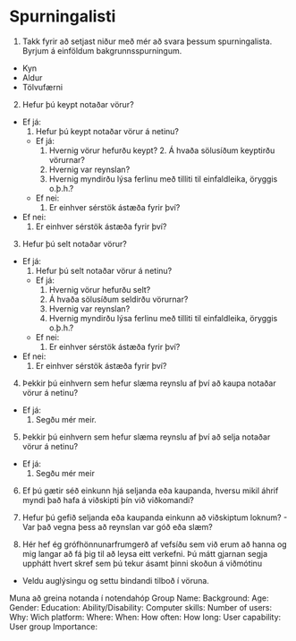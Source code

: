 # Spurningalisti

1. Takk fyrir að setjast niður með mér að svara þessum spurningalista. Byrjum á einföldum bakgrunnsspurningum.
  - Kyn
  - Aldur
  - Tölvufærni

2. Hefur þú keypt notaðar vörur?
  - Ef já:
    1. Hefur þú keypt notaðar vörur á netinu?
      - Ef já:
        1. Hvernig vörur hefurðu keypt? 2. Á hvaða sölusíðum keyptirðu vörurnar?
        3. Hvernig var reynslan?
        4. Hvernig myndirðu lýsa ferlinu með tilliti til einfaldleika, öryggis o.þ.h.?
      - Ef nei:
        1. Er einhver sérstök ástæða fyrir því?
  - Ef nei:
    1. Er einhver sérstök ástæða fyrir því?

3. Hefur þú selt notaðar vörur?
  - Ef já:
    1. Hefur þú selt notaðar vörur á netinu?
      - Ef já:
        1. Hvernig vörur hefurðu selt?
        2. Á hvaða sölusíðum seldirðu vörurnar?
        3. Hvernig var reynslan?
        4. Hvernig myndirðu lýsa ferlinu með tilliti til einfaldleika, öryggis o.þ.h.?
      - Ef nei:
        1. Er einhver sérstök ástæða fyrir því?
  - Ef nei:
    1. Er einhver sérstök ástæða fyrir því?

4. Þekkir þú einhvern sem hefur slæma reynslu af því að kaupa notaðar vörur á netinu?
  - Ef já:
    1. Segðu mér meir.

5. Þekkir þú einhvern sem hefur slæma reynslu af því að selja notaðar vörur á netinu?
  - Ef já:
    1. Segðu mér meir

6. Ef þú gætir séð einkunn hjá seljanda eða kaupanda, hversu mikil áhrif myndi það hafa á viðskipti þín við viðkomandi?
  1. Hefur þú gefið seljanda eða kaupanda einkunn að viðskiptum loknum?
    - Var það vegna þess að reynslan var góð eða slæm?

7. Hér hef ég grófhönnunarfrumgerð af vefsíðu sem við erum að hanna og mig langar að fá þig til að leysa eitt verkefni. Þú mátt gjarnan segja upphátt hvert skref sem þú tekur ásamt þinni skoðun á viðmótinu
  - Veldu auglýsingu og settu bindandi tilboð í vöruna.


Muna að greina notanda í notendahóp
Group Name:
Background:
Age:
Gender:
Education:
Ability/Disability:
Computer skills:
Number of users:
Why:
Wich platform:
Where:
When:
How often:
How long:
User capability:
User group Importance:
